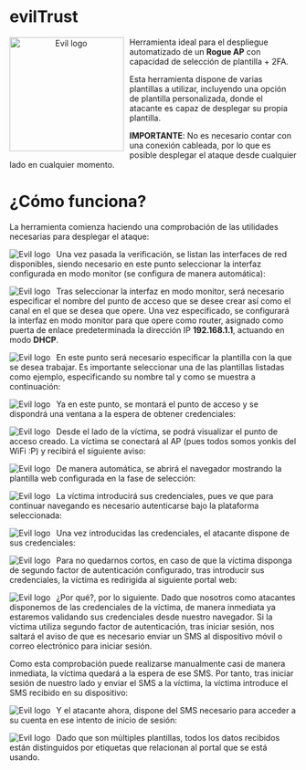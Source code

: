 # evilTrust

<p align="center">
<img src="images/evil.png"
	alt="Evil logo"
	width="200"
	style="float: left; margin-right: 10px;" />
</p>

Herramienta ideal para el despliegue automatizado de un **Rogue AP** con capacidad de selección de plantilla + 2FA.

Esta herramienta dispone de varias plantillas a utilizar, incluyendo una opción de plantilla personalizada, donde el atacante es capaz de desplegar su propia plantilla.

**IMPORTANTE**: No es necesario contar con una conexión cableada, por lo que es posible desplegar el ataque desde cualquier lado en cualquier momento.

¿Cómo funciona?
======
La herramienta comienza haciendo una comprobación de las utilidades necesarias para desplegar el ataque:

<p align="center">
<img src="images/inicio.png"
        alt="Evil logo"
        style="float: left; margin-right: 10px;" />
</p>

Una vez pasada la verificación, se listan las interfaces de red disponibles, siendo necesario en este punto seleccionar la interfaz configurada en modo monitor (se configura de manera automática):

<p align="center">
<img src="images/interfaces.png"
        alt="Evil logo"
        style="float: left; margin-right: 10px;" />
</p>

Tras seleccionar la interfaz en modo monitor, será necesario especificar el nombre del punto de acceso que se desee crear así como el canal en el que se desea que opere. Una vez especificado, se configurará la interfaz en modo monitor para que opere como router, asignado como puerta de enlace predeterminada la dirección IP **192.168.1.1**, actuando en modo **DHCP**.

<p align="center">
<img src="images/config.png"
        alt="Evil logo"
        style="float: left; margin-right: 10px;" />
</p>

En este punto será necesario especificar la plantilla con la que se desea trabajar. Es importante seleccionar una de las plantillas listadas como ejemplo, especificando su nombre tal y como se muestra a continuación:

<p align="center">
<img src="images/plantilla_000.png"
        alt="Evil logo"
        style="float: left; margin-right: 10px;" />
</p>


Ya en este punto, se montará el punto de acceso y se dispondrá una ventana a la espera de obtener credenciales:

<p align="center">
<img src="images/wait.png"
        alt="Evil logo"
        style="float: left; margin-right: 10px;" />
</p>

Desde el lado de la víctima, se podrá visualizar el punto de acceso creado. La víctima se conectará al AP (pues todos somos yonkis del WiFi :P) y recibirá el siguiente aviso:

<p align="center">
<img src="images/aps.jpg"
        alt="Evil logo"
        style="float: left; margin-right: 10px;" />
</p>

De manera automática, se abrirá el navegador mostrando la plantilla web configurada en la fase de selección:

<p align="center">
<img src="images/plantilla.jpg"
        alt="Evil logo"
        style="float: left; margin-right: 10px;" />
</p>

La víctima introducirá sus credenciales, pues ve que para continuar navegando es necesario autenticarse bajo la plataforma seleccionada:

<p align="center">
<img src="images/iniciosesion.jpg"
        alt="Evil logo"
        style="float: left; margin-right: 10px;" />
</p>

Una vez introducidas las credenciales, el atacante dispone de sus credenciales:

<p align="center">
<img src="images/first_step_000.png"
        alt="Evil logo"
        style="float: left; margin-right: 10px;" />
</p>


Para no quedarnos cortos, en caso de que la víctima disponga de segundo factor de autenticación configurado, tras introducir sus credenciales, la víctima es redirigida al siguiente portal web:

<p align="center">
<img src="images/sms.jpg"
        alt="Evil logo"
        style="float: left; margin-right: 10px;" />
</p>

¿Por qué?, por lo siguiente. Dado que nosotros como atacantes disponemos de las credenciales de la víctima, de manera inmediata ya estaremos validando sus credenciales desde nuestro navegador. Si la víctima utiliza segundo factor de autenticación, tras iniciar sesión, nos saltará el aviso de que es necesario enviar un SMS al dispositivo móvil o correo electrónico para iniciar sesión.

Como esta comprobación puede realizarse manualmente casi de manera inmediata, la víctima quedará a la espera de ese SMS. Por tanto, tras iniciar sesión de nuestro lado y enviar el SMS a la víctima, la víctima introduce el SMS recibido en su dispositivo:

<p align="center">
<img src="images/sms_code.jpg"
        alt="Evil logo"
        style="float: left; margin-right: 10px;" />
</p>

Y el atacante ahora, dispone del SMS necesario para acceder a su cuenta en ese intento de inicio de sesión:

<p align="center">
<img src="images/second_step.png"
        alt="Evil logo"
        style="float: left; margin-right: 10px;" />
</p>

Dado que son múltiples plantillas, todos los datos recibidos están distinguidos por etiquetas que relacionan al portal que se está usando.

